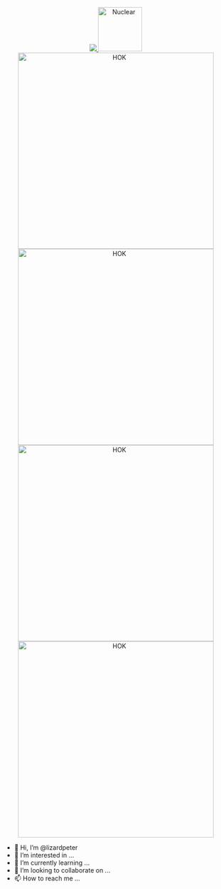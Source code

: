 <p align="center">
  <a href="https://discord.gg/cM488Ws">
    <img src="https://github.com/lizardpeter/house-of-kublai/blob/master/images/HK%20BANNER.png" object-fit="cover">
    <img height="99vw" width="99vw" src="https://raw.githubusercontent.com/lizardpeter/house-of-kublai/master/Web/nuclear.png" alt="Nuclear">
    <img style="width auto; height: 11vh;" src="https://raw.githubusercontent.com/lizardpeter/house-of-kublai/master/images/1024.png" alt="HOK">
    <img style="width auto; height: 11vh;" src="https://raw.githubusercontent.com/lizardpeter/house-of-kublai/master/Web/al3.png" alt="HOK">
    <img style="width auto; height: 11vh;" src="https://raw.githubusercontent.com/lizardpeter/house-of-kublai/master/Web/Among%202.png" alt="HOK">
    <img style="width auto; height: 11vh;" src="https://emoji.gg/assets/emoji/2677-200-iq.gif" alt="HOK">
  </a>
</p>

- 👋 Hi, I’m @lizardpeter
- 👀 I’m interested in ...
- 🌱 I’m currently learning ...
- 💞️ I’m looking to collaborate on ...
- 📫 How to reach me ...

<!---
lizardpeter/lizardpeter is a ✨ special ✨ repository because its `README.md` (this file) appears on your GitHub profile.
You can click the Preview link to take a look at your changes.
--->
